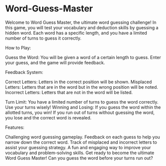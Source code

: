 # Word-Guess-Master
Welcome to Word Guess Master, the ultimate word guessing challenge! In this game, you will test your vocabulary and deduction skills by guessing a hidden word. Each word has a specific length, and you have a limited number of turns to guess it correctly.

How to Play:

Guess the Word: You will be given a word of a certain length to guess. Enter your guess, and the game will provide feedback.

Feedback System:

  Correct Letters: Letters in the correct position will be shown.
  Misplaced Letters: Letters that are in the word but in the wrong position will be noted.
  Incorrect Letters: Letters that are not in the word will be listed.

  Turn Limit: You have a limited number of turns to guess the word correctly. Use your turns wisely!
  Winning and Losing: If you guess the word within the allotted turns, you win! If you run out of turns without guessing the word, you lose and the correct word is revealed.

Features:

Challenging word guessing gameplay.
Feedback on each guess to help you narrow down the correct word.
Track of misplaced and incorrect letters to assist your guessing strategy.
A fun and engaging way to improve your vocabulary and problem-solving skills.
Get ready to become the ultimate Word Guess Master! Can you guess the word before your turns run out?
